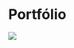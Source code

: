 # Portfólio

![](https://raw.githubusercontent.com/tadeubdev/tadeubdev.github.io/main/src/assets/images/prints/screen-capture-2024-10-041741.gif)

